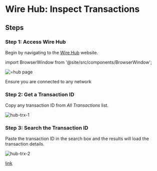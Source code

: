 # Wire Hub: Inspect Transactions

## Steps

### Step 1: Access Wire Hub

Begin by navigating to the [Wire Hub](https://explore.wire.foundation) website.

import BrowserWindow from '@site/src/components/BrowserWindow';

<BrowserWindow url="https://explore.wire.foundation/">
      <img src="/img/hub.png" alt="=hub page" />

 </BrowserWindow>

Ensure you are connected to any network

### Step 2: Get a Transaction ID

Copy any transaction ID from *All Transactions* list.

<BrowserWindow url="https://explore.wire.foundation/explore/transactions/b91e21c08ab2fcc8b7e7c850ff8dc69419ceab45f4be4bb4f51160982428dc45">
      <img src="/img/hub-trx-1.png" alt="hub-trx-1" />

 </BrowserWindow>

### Step 3: Search the Transaction ID

Paste the transaction ID in the search box and the results will load the transaction details.

<BrowserWindow url="https://explore.wire.foundation/explore/transactions/b91e21c08ab2fcc8b7e7c850ff8dc69419ceab45f4be4bb4f51160982428dc45">
      <img src="/img/hub-trx-2.png" alt="hub-trx-2" />

 </BrowserWindow>

[link](https://explore.wire.foundation/explore/transactions/b91e21c08ab2fcc8b7e7c850ff8dc69419ceab45f4be4bb4f51160982428dc45>)
